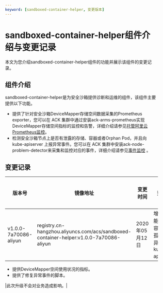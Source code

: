 ```yaml
---
keyword: [sandboxed-container-helper, 变更版本]
---
```


# sandboxed-container-helper组件介绍与变更记录

本文为您介绍sandboxed-container-helper组件的功能并展示该组件的变更记录。

## 组件介绍

sandboxed-container-helper是为安全沙箱提供诊断和运维的组件，该组件主要提供以下功能。

-   提供了针对安全沙箱DeviceMapper存储空间数据采集的Prometheus exporter，您可以在 ACK 集群中通过安装ack-arms-prometheus实现DeviceMapper存储空间指标的监控和告警，详细介绍请参见[托管阿里云Prometheus监控](/intl.zh-CN/Kubernetes集群用户指南/监控管理/托管阿里云Prometheus监控.md)。
-   检测安全沙箱节点上是否有泄露的存储、容器或者Orphan Pod，并且向 kube-apiserver 上报异常事件。您可以在 ACK 集群中安装ack-node-problem-detector来采集和监控对应的事件，详细介绍请参见[事件监控](/intl.zh-CN/Kubernetes集群用户指南/监控管理/事件监控.md) 。

## 变更记录

|版本号|镜像地址|变更时间|变更内容|变更影响|
|---|----|----|----|----|
|v1.0.0-7a70086-aliyun|registry.cn-hangzhou.aliyuncs.com/acs/sandboxed-container-helper:v1.0.0-7a70086-aliyun|2020年05月12日|增加新功能：-   上报容器泄漏、孤儿Pod的异常事件给kube-apiserver。
-   提供DeviceMapper空间使用状况的指标。
-   提供了修复异常事件的脚本。

|此次升级不会对业务造成影响。|

